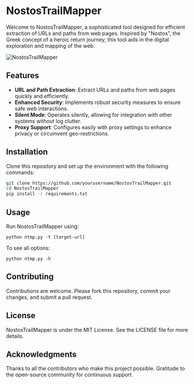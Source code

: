 # NostosTrailMapper

Welcome to NostosTrailMapper, a sophisticated tool designed for efficient extraction of URLs and paths from web pages. Inspired by "Nostos", the Greek concept of a heroic return journey, this tool aids in the digital exploration and mapping of the web.

![NostosTrailMapper](path_to_image_here)

## Features

- **URL and Path Extraction**: Extract URLs and paths from web pages quickly and efficiently.
- **Enhanced Security**: Implements robust security measures to ensure safe web interactions.
- **Silent Mode**: Operates silently, allowing for integration with other systems without log clutter.
- **Proxy Support**: Configures easily with proxy settings to enhance privacy or circumvent geo-restrictions.

## Installation

Clone this repository and set up the environment with the following commands:

```bash
git clone https://github.com/yourusername/NostosTrailMapper.git
cd NostosTrailMapper
pip install -r requirements.txt
```

## Usage
Run NostosTrailMapper using:
```shell
python ntmp.py -t [target-url]
```

To see all options:
```shell
python ntmp.py -h
```

## Contributing
Contributions are welcome. Please fork this repository, commit your changes, and submit a pull request.

## License
NostosTrailMapper is under the MIT License. See the LICENSE file for more details.

## Acknowledgments
Thanks to all the contributors who make this project possible.
Gratitude to the open-source community for continuous support.
